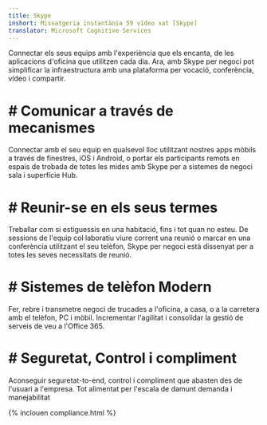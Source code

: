 ```yaml
---
title: Skype
inshort: Missatgeria instantània 59 vídeo xat [Skype]
translator: Microsoft Cognitive Services
---
```


Connectar els seus equips amb l'experiència que els encanta, de les aplicacions d'oficina que utilitzen cada dia. Ara, amb Skype per negoci pot simplificar la infraestructura amb una plataforma per vocació, conferència, vídeo i compartir. 

# # Comunicar a través de mecanismes
Connectar amb el seu equip en qualsevol lloc utilitzant nostres apps mòbils a través de finestres, iOS i Android, o portar els participants remots en espais de trobada de totes les mides amb Skype per a sistemes de negoci sala i superfície Hub.

# # Reunir-se en els seus termes
Treballar com si estiguessis en una habitació, fins i tot quan no esteu. De sessions de l'equip col·laboratiu viure corrent una reunió o marcar en una conferència utilitzant el seu telèfon, Skype per negoci està dissenyat per a totes les seves necessitats de reunió. 

# # Sistemes de telèfon Modern
Fer, rebre i transmetre negoci de trucades a l'oficina, a casa, o a la carretera amb el telèfon, PC i mòbil. Incrementar l'agilitat i consolidar la gestió de serveis de veu a l'Office 365. 

# # Seguretat, Control i compliment
Aconseguir seguretat-to-end, control i compliment que abasten des de l'usuari a l'empresa. Tot alimentat per l'escala de damunt demanda i manejabilitat 

{% inclouen compliance.html %}

